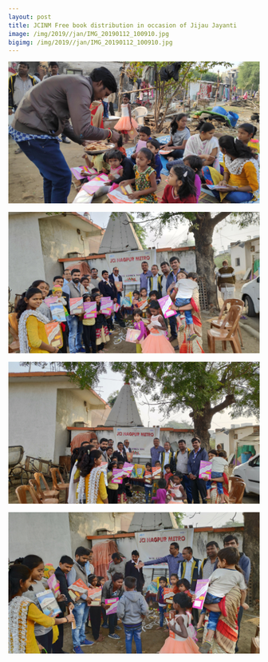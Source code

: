 ```yaml
---
layout: post
title: JCINM Free book distribution in occasion of Jijau Jayanti
image: /img/2019//jan/IMG_20190112_100910.jpg
bigimg: /img/2019//jan/IMG_20190112_100910.jpg
---
```


![JCINM Jijau Jayanti](/img/2019//jan/IMG_20190112_101332.jpg)

![JCINM Jijau Jayanti](/img/2019//jan/IMG_20190112_100910.jpg)

![JCINM Jijau Jayanti](/img/2019//jan/IMG_20190112_100936.jpg)

![JCINM Jijau Jayanti](/img/2019//jan/IMG_20190112_100846.jpg)